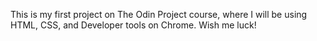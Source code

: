 This is my first project on The Odin Project course, where I will be using HTML, CSS, and Developer tools on Chrome. 
Wish me luck!